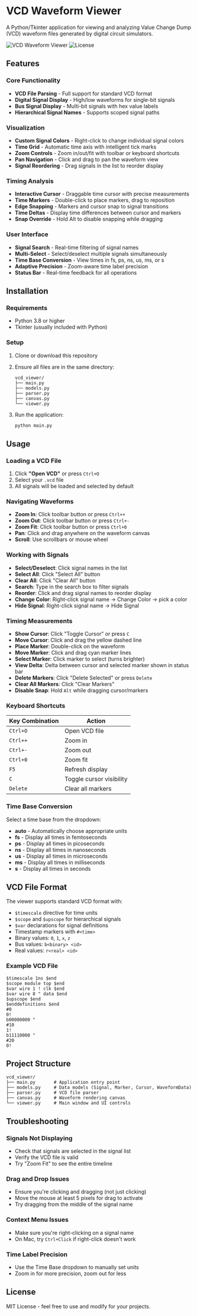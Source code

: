 # VCD Waveform Viewer

A Python/Tkinter application for viewing and analyzing Value Change Dump (VCD) waveform files generated by digital circuit simulators.

![VCD Waveform Viewer](https://img.shields.io/badge/Python-3.8+-blue.svg)
![License](https://img.shields.io/badge/license-MIT-green.svg)

## Features

### Core Functionality
- **VCD File Parsing** - Full support for standard VCD format
- **Digital Signal Display** - High/low waveforms for single-bit signals
- **Bus Signal Display** - Multi-bit signals with hex value labels
- **Hierarchical Signal Names** - Supports scoped signal paths

### Visualization
- **Custom Signal Colors** - Right-click to change individual signal colors
- **Time Grid** - Automatic time axis with intelligent tick marks
- **Zoom Controls** - Zoom in/out/fit with toolbar or keyboard shortcuts
- **Pan Navigation** - Click and drag to pan the waveform view
- **Signal Reordering** - Drag signals in the list to reorder display

### Timing Analysis
- **Interactive Cursor** - Draggable time cursor with precise measurements
- **Time Markers** - Double-click to place markers, drag to reposition
- **Edge Snapping** - Markers and cursor snap to signal transitions
- **Time Deltas** - Display time differences between cursor and markers
- **Snap Override** - Hold Alt to disable snapping while dragging

### User Interface
- **Signal Search** - Real-time filtering of signal names
- **Multi-Select** - Select/deselect multiple signals simultaneously
- **Time Base Conversion** - View times in fs, ps, ns, us, ms, or s
- **Adaptive Precision** - Zoom-aware time label precision
- **Status Bar** - Real-time feedback for all operations

## Installation

### Requirements
- Python 3.8 or higher
- Tkinter (usually included with Python)

### Setup
1. Clone or download this repository
2. Ensure all files are in the same directory:
   ```
   vcd_viewer/
   ├── main.py
   ├── models.py
   ├── parser.py
   ├── canvas.py
   └── viewer.py
   ```

3. Run the application:
   ```bash
   python main.py
   ```

## Usage

### Loading a VCD File
1. Click **"Open VCD"** or press `Ctrl+O`
2. Select your `.vcd` file
3. All signals will be loaded and selected by default

### Navigating Waveforms
- **Zoom In**: Click toolbar button or press `Ctrl++`
- **Zoom Out**: Click toolbar button or press `Ctrl+-`
- **Zoom Fit**: Click toolbar button or press `Ctrl+0`
- **Pan**: Click and drag anywhere on the waveform canvas
- **Scroll**: Use scrollbars or mouse wheel

### Working with Signals
- **Select/Deselect**: Click signal names in the list
- **Select All**: Click "Select All" button
- **Clear All**: Click "Clear All" button
- **Search**: Type in the search box to filter signals
- **Reorder**: Click and drag signal names to reorder display
- **Change Color**: Right-click signal name → Change Color → pick a color
- **Hide Signal**: Right-click signal name → Hide Signal

### Timing Measurements
- **Show Cursor**: Click "Toggle Cursor" or press `C`
- **Move Cursor**: Click and drag the yellow dashed line
- **Place Marker**: Double-click on the waveform
- **Move Marker**: Click and drag cyan marker lines
- **Select Marker**: Click marker to select (turns brighter)
- **View Delta**: Delta between cursor and selected marker shown in status bar
- **Delete Markers**: Click "Delete Selected" or press `Delete`
- **Clear All Markers**: Click "Clear Markers"
- **Disable Snap**: Hold `Alt` while dragging cursor/markers

### Keyboard Shortcuts

| Key Combination | Action |
|-----------------|--------|
| `Ctrl+O`        | Open VCD file |
| `Ctrl++`        | Zoom in |
| `Ctrl+-`        | Zoom out |
| `Ctrl+0`        | Zoom fit |
| `F5`            | Refresh display |
| `C`             | Toggle cursor visibility |
| `Delete`        | Clear all markers |

### Time Base Conversion
Select a time base from the dropdown:
- **auto** - Automatically choose appropriate units
- **fs** - Display all times in femtoseconds
- **ps** - Display all times in picoseconds
- **ns** - Display all times in nanoseconds
- **us** - Display all times in microseconds
- **ms** - Display all times in milliseconds
- **s** - Display all times in seconds

## VCD File Format

The viewer supports standard VCD format with:
- `$timescale` directive for time units
- `$scope` and `$upscope` for hierarchical signals
- `$var` declarations for signal definitions
- Timestamp markers with `#<time>`
- Binary values: `0`, `1`, `x`, `z`
- Bus values: `b<binary> <id>`
- Real values: `r<real> <id>`

### Example VCD File
```vcd
$timescale 1ns $end
$scope module top $end
$var wire 1 ! clk $end
$var wire 8 " data $end
$upscope $end
$enddefinitions $end
#0
0!
b00000000 "
#10
1!
b11110000 "
#20
0!
```

## Project Structure

```
vcd_viewer/
├── main.py       # Application entry point
├── models.py     # Data models (Signal, Marker, Cursor, WaveformData)
├── parser.py     # VCD file parser
├── canvas.py     # Waveform rendering canvas
└── viewer.py     # Main window and UI controls
```

## Troubleshooting

### Signals Not Displaying
- Check that signals are selected in the signal list
- Verify the VCD file is valid
- Try "Zoom Fit" to see the entire timeline

### Drag and Drop Issues
- Ensure you're clicking and dragging (not just clicking)
- Move the mouse at least 5 pixels for drag to activate
- Try dragging from the middle of the signal name

### Context Menu Issues
- Make sure you're right-clicking on a signal name
- On Mac, try `Ctrl+Click` if right-click doesn't work

### Time Label Precision
- Use the Time Base dropdown to manually set units
- Zoom in for more precision, zoom out for less

## License

MIT License - feel free to use and modify for your projects.